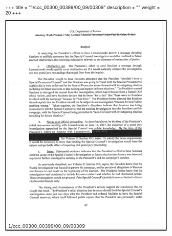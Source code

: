 +++
title = "1/ccc_00300_00399/00_09/00309"
description = ""
weight = 20
+++

<table style="border:2px solid black;max-width:800px;max-height:800px;" 
><tr><td>
<img class="center-fit-jpg"
src="/jpg_/jpg_mueller_report_searchable_309.jpg">
1/ccc_00300_00399/00_09/00309
</img></td></tr></table>
